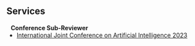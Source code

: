 ## Services

<h4 style="margin:0 10px 0;">Conference Sub-Reviewer</h4>

<ul style="margin:0 0 5px;">
  <li><a href="https://ijcai-23.org/"><autocolor>International Joint Conference on Artificial Intelligence 2023</autocolor></a></li>
</ul>

<!-- <h4 style="margin:0 10px 0;">Journal Reviewers</h4>

<ul style="margin:0 0 20px;">
  <li><a href="https://www.computer.org/csdl/journal/tp"><autocolor>IEEE Transactions on Pattern Analysis and Machine Intelligence (TPAMI)</autocolor></a></li>
  <li><a href="https://www.springer.com/journal/11263"><autocolor>International Journal of Computer Vision (IJCV)</autocolor></a></li>
</ul> -->
